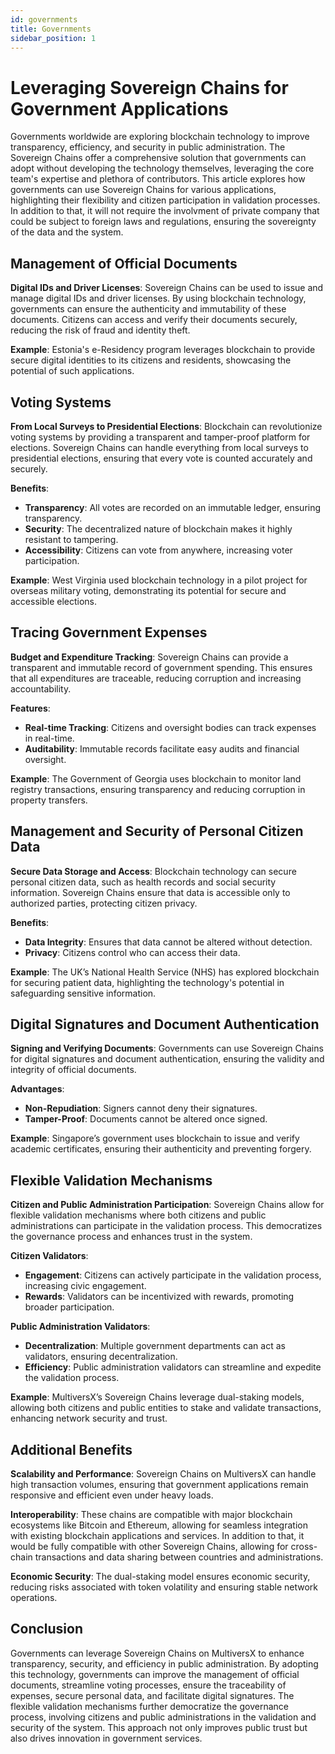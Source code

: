 ```yaml
---
id: governments
title: Governments
sidebar_position: 1
---
```



# Leveraging Sovereign Chains for Government Applications

Governments worldwide are exploring blockchain technology to improve transparency, efficiency, and security in public administration. The Sovereign Chains offer a comprehensive solution that governments can adopt without developing the technology themselves, leveraging the core team's expertise and plethora of contributors. This article explores how governments can use Sovereign Chains for various applications, highlighting their flexibility and citizen participation in validation processes. In addition to that, it will not require the involvment of private company that could be subject to foreign laws and regulations, ensuring the sovereignty of the data and the system.


## Management of Official Documents

**Digital IDs and Driver Licenses**:
Sovereign Chains can be used to issue and manage digital IDs and driver licenses. By using blockchain technology, governments can ensure the authenticity and immutability of these documents. Citizens can access and verify their documents securely, reducing the risk of fraud and identity theft.

**Example**: Estonia's e-Residency program leverages blockchain to provide secure digital identities to its citizens and residents, showcasing the potential of such applications.

## Voting Systems

**From Local Surveys to Presidential Elections**:
Blockchain can revolutionize voting systems by providing a transparent and tamper-proof platform for elections. Sovereign Chains can handle everything from local surveys to presidential elections, ensuring that every vote is counted accurately and securely.

**Benefits**:
- **Transparency**: All votes are recorded on an immutable ledger, ensuring transparency.
- **Security**: The decentralized nature of blockchain makes it highly resistant to tampering.
- **Accessibility**: Citizens can vote from anywhere, increasing voter participation.

**Example**: West Virginia used blockchain technology in a pilot project for overseas military voting, demonstrating its potential for secure and accessible elections.

## Tracing Government Expenses

**Budget and Expenditure Tracking**:
Sovereign Chains can provide a transparent and immutable record of government spending. This ensures that all expenditures are traceable, reducing corruption and increasing accountability.

**Features**:
- **Real-time Tracking**: Citizens and oversight bodies can track expenses in real-time.
- **Auditability**: Immutable records facilitate easy audits and financial oversight.

**Example**: The Government of Georgia uses blockchain to monitor land registry transactions, ensuring transparency and reducing corruption in property transfers.

## Management and Security of Personal Citizen Data

**Secure Data Storage and Access**:
Blockchain technology can secure personal citizen data, such as health records and social security information. Sovereign Chains ensure that data is accessible only to authorized parties, protecting citizen privacy.

**Benefits**:
- **Data Integrity**: Ensures that data cannot be altered without detection.
- **Privacy**: Citizens control who can access their data.

**Example**: The UK’s National Health Service (NHS) has explored blockchain for securing patient data, highlighting the technology's potential in safeguarding sensitive information.

## Digital Signatures and Document Authentication

**Signing and Verifying Documents**:
Governments can use Sovereign Chains for digital signatures and document authentication, ensuring the validity and integrity of official documents.

**Advantages**:
- **Non-Repudiation**: Signers cannot deny their signatures.
- **Tamper-Proof**: Documents cannot be altered once signed.

**Example**: Singapore’s government uses blockchain to issue and verify academic certificates, ensuring their authenticity and preventing forgery.

## Flexible Validation Mechanisms

**Citizen and Public Administration Participation**:
Sovereign Chains allow for flexible validation mechanisms where both citizens and public administrations can participate in the validation process. This democratizes the governance process and enhances trust in the system.

**Citizen Validators**:
- **Engagement**: Citizens can actively participate in the validation process, increasing civic engagement.
- **Rewards**: Validators can be incentivized with rewards, promoting broader participation.

**Public Administration Validators**:
- **Decentralization**: Multiple government departments can act as validators, ensuring decentralization.
- **Efficiency**: Public administration validators can streamline and expedite the validation process.

**Example**: MultiversX’s Sovereign Chains leverage dual-staking models, allowing both citizens and public entities to stake and validate transactions, enhancing network security and trust.

## Additional Benefits

**Scalability and Performance**:
Sovereign Chains on MultiversX can handle high transaction volumes, ensuring that government applications remain responsive and efficient even under heavy loads.

**Interoperability**:
These chains are compatible with major blockchain ecosystems like Bitcoin and Ethereum, allowing for seamless integration with existing blockchain applications and services. In addition to that, it would be fully compatible with other Sovereign Chains, allowing for cross-chain transactions and data sharing between countries and administrations.

**Economic Security**:
The dual-staking model ensures economic security, reducing risks associated with token volatility and ensuring stable network operations.

## Conclusion

Governments can leverage Sovereign Chains on MultiversX to enhance transparency, security, and efficiency in public administration. By adopting this technology, governments can improve the management of official documents, streamline voting processes, ensure the traceability of expenses, secure personal data, and facilitate digital signatures. The flexible validation mechanisms further democratize the governance process, involving citizens and public administrations in the validation and security of the system. This approach not only improves public trust but also drives innovation in government services.
